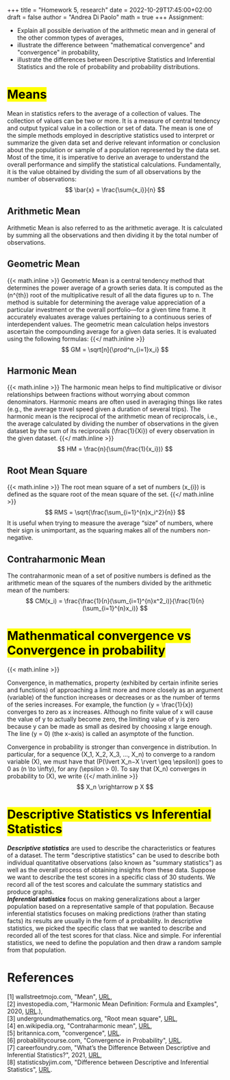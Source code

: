 +++
title = "Homework 5, research"
date = 2022-10-29T17:45:00+02:00
draft = false
author = "Andrea Di Paolo"
math = true
+++
Assignment:
<ul>
    <li>Explain all possible derivation of the arithmetic mean and in general of the other common types of averages,</li>
    <li>illustrate the difference between "mathematical convergence" and "convergence" in probability,</li>
    <li>illustrate the differences between Descriptive Statistics and Inferential Statistics and the role of probability and probability distributions.</li>
</ul>
<!--more-->

# <mark>Means</mark>
Mean in statistics refers to the average of a collection of values. The collection of values can be two or more. It is a measure of central tendency and output typical value in a collection or set of data. The mean is one of the simple methods employed in descriptive statistics used to interpret or summarize the given data set and derive relevant information or conclusion about the population or sample of a population represented by the data set. Most of the time, it is imperative to derive an average to understand the overall performance and simplify the statistical calculations. Fundamentally, it is the value obtained by dividing the sum of all observations by the number of observations: <br>
$$
\bar{x} = \frac{\sum{x_i}}{n}
$$
## Arithmetic Mean 
Arithmetic Mean is also referred to as the arithmetic average. It is calculated by summing all the observations and then dividing it by the total number of observations.
## Geometric Mean 
{{< math.inline >}}
Geometric Mean is a central tendency method that determines the power average of a growth series data. It is computed as the \(n^{th}\) root of the multiplicative result of all the data figures up to n. The method is suitable for determining the average value appreciation of a particular investment or the overall portfolio—for a given time frame. It accurately evaluates average values pertaining to a continuous series of interdependent values. The geometric mean calculation helps investors ascertain the compounding average for a given data series. It is evaluated using the following formulas:
{{</ math.inline >}}
$$
GM = \sqrt[n]{\prod^n_{i=1}x_i}
$$
## Harmonic Mean
{{< math.inline >}}
The harmonic mean helps to find multiplicative or divisor relationships between fractions without worrying about common denominators. Harmonic means are often used in averaging things like rates (e.g., the average travel speed given a duration of several trips).
The harmonic mean is the reciprocal of the arithmetic mean of reciprocals, i.e., the average calculated by dividing the number of observations in the given dataset by the sum of its reciprocals \(\frac{1}{Xi}\) of every observation in the given dataset.
{{</ math.inline >}}
$$
HM = \frac{n}{\sum(\frac{1}{x_i})}
$$
## Root Mean Square
{{< math.inline >}}
The root mean square of a set of numbers \(x_{i}\) is defined as the square root of the mean square of the set.
{{</ math.inline >}}
$$
RMS = \sqrt{\frac{\sum_{i=1}^{n}x_i^2}{n}}
$$
It is useful when trying to measure the average “size” of numbers, where their sign is unimportant, as the squaring makes all of the numbers non-negative.
## Contraharmonic Mean
The contraharmonic mean of a set of positive numbers is defined as the arithmetic mean of the squares of the numbers divided by the arithmetic mean of the numbers:
$$
CM(x_i) = \frac{\frac{1}{n}(\sum_{i=1}^{n}x^2_i)}{\frac{1}{n}(\sum_{i=1}^{n}x_i)}
$$

# <mark> Mathenmatical convergence vs Convergence in probability </mark> 
{{< math.inline >}}

Convergence, in mathematics, property (exhibited by certain infinite series and functions) of approaching a limit more and more closely as an argument (variable) of the function increases or decreases or as the number of terms of the series increases. For example, the function \(y = \frac{1}{x}\) converges to zero as x increases. Although no finite value of x will cause the value of y to actually become zero, the limiting value of y is zero because y can be made as small as desired by choosing x large enough. The line \(y = 0\) (the x-axis) is called an asymptote of the function. <br>

Convergence in probability is stronger than convergence in distribution. In particular, for a sequence \(X_1, X_2, X_3, ..., X_n\) to converge to a random variable \(X\), we must have that \(P(\lvert X_n−X \rvert \geq \epsilon)\) goes to 0 as \(n \to \infty\), for any \(\epsilon > 0\). To say that \(X_n\) converges in probability to \(X\), we write
{{</ math.inline >}}
$$
X_n \xrightarrow p X
$$

# <mark> Descriptive Statistics vs Inferential Statistics </mark>

***Descriptive statistics*** are used to describe the characteristics or features of a dataset. The term "descriptive statistics" can be used to describe both individual quantitative observations (also known as "summary statistics") as well as the overall process of obtaining insights from these data. Suppose we want to describe the test scores in a specific class of 30 students. We record all of the test scores and calculate the summary statistics and produce graphs. <br>
***Inferential statistics*** focus on making generalizations about a larger population based on a representative sample of that population. Because inferential statistics focuses on making predictions (rather than stating facts) its results are usually in the form of a probability. In descriptive statistics, we picked the specific class that we wanted to describe and recorded all of the test scores for that class. Nice and simple. For inferential statistics, we need to define the population and then draw a random sample from that population.
# References
[1] wallstreetmojo.com, "Mean", [URL](https://www.wallstreetmojo.com/mean/#h-mean-explained), <br>
[2] investopedia.com, "Harmonic Mean Definition: Formula and Examples", 2020, [URL](https://www.investopedia.com/terms/h/harmonicaverage.asp#:~:text=The%20harmonic%20mean%20helps%20to,a%20duration%20of%20several%20trips).), <br>
[3] undergroundmathematics.org, "Root mean square", [URL](https://undergroundmathematics.org/glossary/root-mean-square#:~:text=The%20root%20mean%20square%20is%20a%20type%20of%20mean.&text=It%20is%20useful%20when%20trying,1%2C%20%E2%80%A6%2C%20xn.), <br>
[4] en.wikipedia.org, "Contraharmonic mean", [URL](https://en.wikipedia.org/wiki/Contraharmonic_mean), <br>
[5] britannica.com, "convergence", [URL](https://www.britannica.com/science/convergence-mathematics). <br>
[6] probabilitycourse.com, "Convergence in Probability", [URL](https://www.probabilitycourse.com/chapter7/7_2_5_convergence_in_probability.php). <br>
[7] careerfoundry.com, "What’s the Difference Between Descriptive and Inferential Statistics?", 2021, [URL](https://careerfoundry.com/en/blog/data-analytics/inferential-vs-descriptive-statistics/), <br>
[8] statisticsbyjim.com, "Difference between Descriptive and Inferential Statistics", [URL](https://statisticsbyjim.com/basics/descriptive-inferential-statistics/).